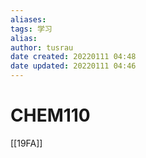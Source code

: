 ```yaml
---
aliases: 
tags: 学习
alias: 
author: tusrau
date created: 20220111 04:48
date updated: 20220111 04:46
---
```


# CHEM110

[[19FA]]
